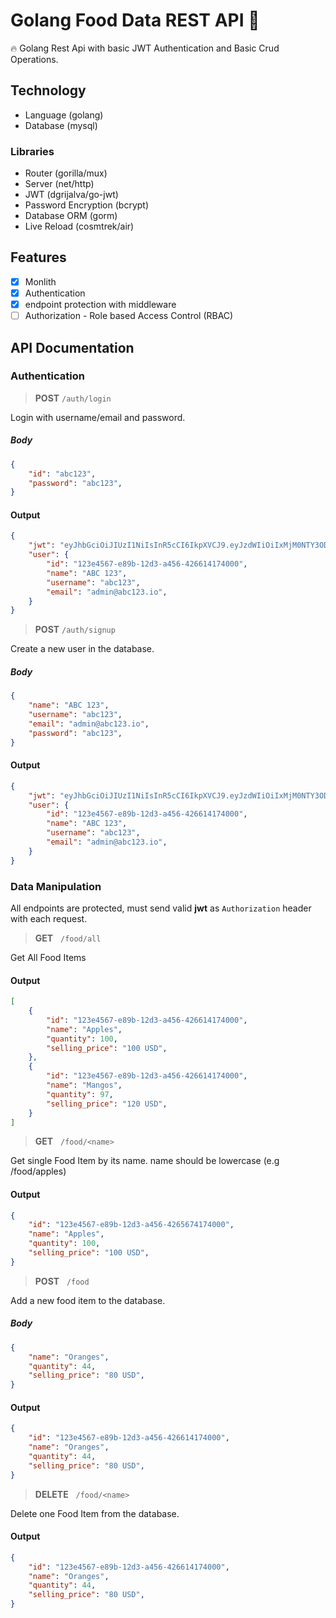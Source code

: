 # Golang Food Data REST API 🚀 

🔥 Golang Rest Api with basic JWT Authentication and Basic Crud Operations.

## Technology
- Language (golang)
- Database (mysql)
### Libraries
- Router (gorilla/mux)
- Server (net/http)
- JWT (dgrijalva/go-jwt)
- Password Encryption (bcrypt)
- Database ORM (gorm) 
- Live Reload (cosmtrek/air)

## Features
- [x] Monlith  
- [x] Authentication
- [x] endpoint protection with middleware
- [ ] Authorization - Role based Access Control (RBAC)

## API Documentation

### Authentication
> **POST** ``/auth/login``

Login with username/email and password.

##### Body

```json
{
    "id": "abc123",
    "password": "abc123",
}
```

#### Output

```json
{
    "jwt": "eyJhbGciOiJIUzI1NiIsInR5cCI6IkpXVCJ9.eyJzdWIiOiIxMjM0NTY3ODkwIiwibmFtZSI6IkpvaG4gRG9lIiwiaWF0IjoxNTE2MjM5MDIyfQ.SflKxwRJSMeKKF2QT4fwpMeJf36POk6yJV_adQssw5c",
    "user": {
        "id": "123e4567-e89b-12d3-a456-426614174000",
        "name": "ABC 123",
        "username": "abc123",
        "email": "admin@abc123.io",
    }
}
```

> **POST** ``/auth/signup``

Create a new user in the database.

##### Body

```json
{
    "name": "ABC 123",
    "username": "abc123",
    "email": "admin@abc123.io",
    "password": "abc123",
}
```

#### Output

```json
{
    "jwt": "eyJhbGciOiJIUzI1NiIsInR5cCI6IkpXVCJ9.eyJzdWIiOiIxMjM0NTY3ODkwIiwibmFtZSI6IkpvaG4gRG9lIiwiaWF0IjoxNTE2MjM5MDIyfQ.SflKxwRJSMeKKF2QT4fwpMeJf36POk6yJV_adQssw5c",
    "user": {
        "id": "123e4567-e89b-12d3-a456-426614174000",
        "name": "ABC 123",
        "username": "abc123",
        "email": "admin@abc123.io",
    }
}
```

### Data Manipulation

All endpoints are protected, must send valid **jwt** as ``Authorization`` header with each request.

> **GET** &nbsp; ``/food/all``

Get All Food Items

#### Output

```json
[
    {
        "id": "123e4567-e89b-12d3-a456-426614174000",
        "name": "Apples",
        "quantity": 100,
        "selling_price": "100 USD",
    },
    {
        "id": "123e4567-e89b-12d3-a456-426614174000",
        "name": "Mangos",
        "quantity": 97,
        "selling_price": "120 USD",
    }
]
```

> **GET** &nbsp; ``/food/<name>``

Get single Food Item by its name. name should be lowercase (e.g /food/apples)

#### Output

```json
{
    "id": "123e4567-e89b-12d3-a456-4265674174000",
    "name": "Apples",
    "quantity": 100,
    "selling_price": "100 USD",
}
```

> **POST** &nbsp; ``/food``

Add a new food item to the database.

##### Body

```json
{
    "name": "Oranges",
    "quantity": 44,
    "selling_price": "80 USD",
}
```

#### Output

```json
{
    "id": "123e4567-e89b-12d3-a456-426614174000",
    "name": "Oranges",
    "quantity": 44,
    "selling_price": "80 USD",
}
```
> **DELETE** &nbsp; ``/food/<name>``

Delete one Food Item from the database.

#### Output

```json
{
    "id": "123e4567-e89b-12d3-a456-426614174000",
    "name": "Oranges",
    "quantity": 44,
    "selling_price": "80 USD",
}
```